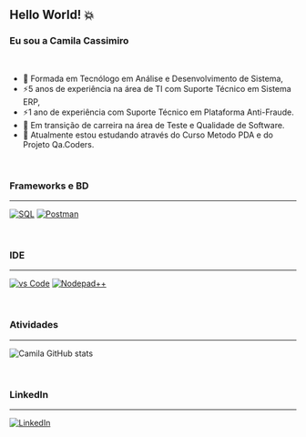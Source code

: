 ## Hello World! 💥 
### Eu sou a Camila Cassimiro

<br>

- 🔭 Formada em Tecnólogo em Análise e Desenvolvimento de Sistema, 
- ⚡5 anos de experiência na área de TI com Suporte Técnico em Sistema ERP, 
- ⚡1 ano de experiência com Suporte Técnico em Plataforma Anti-Fraude.
- 🌱 Em transição de carreira na área de Teste e Qualidade de Software.  
- 🤔 Atualmente estou estudando através do Curso Metodo PDA e do Projeto Qa.Coders.

<br>

### Frameworks e BD
---

[![SQL](https://img.shields.io/badge/Microsoft_SQL_Server-CC2927?style=for-the-badge&logo=microsoft-sql-server&logoColor=white)]()  [![Postman](https://img.shields.io/badge/Postman-FF6C37?style=for-the-badge&logo=Postman&logoColor=white)]()

<br>

### IDE
---

[![vs Code](https://img.shields.io/badge/Visual_Studio_Code-0078D4?style=for-the-badge&logo=visual%20studio%20code&logoColor=white)]()  [![Nodepad++](https://img.shields.io/badge/Notepad++-90E59A.svg?style=for-the-badge&logo=notepad%2B%2B&logoColor=black)]()   

<br>

### Atividades
---

![Camila GitHub stats](https://github-readme-stats.vercel.app/api?username=cscassimiro&show_icons=true&theme=radical)

<br>

### LinkedIn
---

[![LinkedIn](https://img.shields.io/badge/LinkedIn-0077B5?style=for-the-badge&logo=linkedin&logoColor=white)](https://www.linkedin.com/in/cscassimiro/) 

<br>

<!--
**cscassimiro/cscassimiro** is a ✨ _special_ ✨ repository because its `README.md` (this file) appears on your GitHub profile.

Here are some ideas to get you started:

- 🔭 I’m currently working on ...
- 🌱 I’m currently learning ...
- 👯 I’m looking to collaborate on ...
- 🤔 I’m looking for help with ...
- 💬 Ask me about ...
- 📫 How to reach me: ...
- 😄 Pronouns: ...
- ⚡ Fun fact: ...
-->
